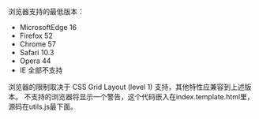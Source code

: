 浏览器支持的最低版本：
* MicrosoftEdge 16
* Firefox 52
* Chrome 57
* Safari 10.3
* Opera 44
* IE 全部不支持

浏览器的限制取决于 CSS Grid Layout (level 1) 支持，其他特性应兼容到上述版本。
不支持的浏览器将显示一个警告，这个代码嵌入在index.template.html里，源码在utils.js最下面。
